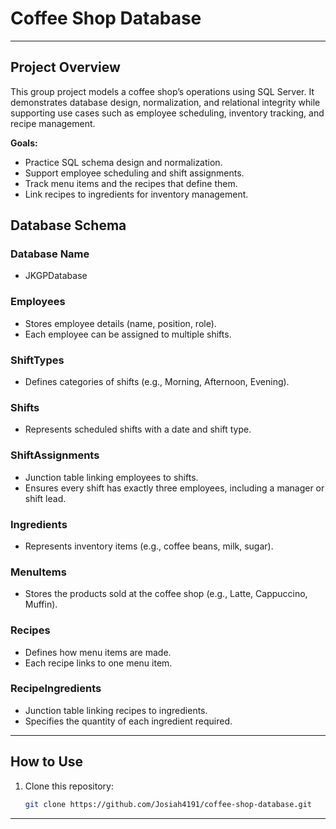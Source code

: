# Coffee Shop Database

---

## Project Overview

This group project models a coffee shop’s operations using SQL Server. It demonstrates database design, normalization, and relational integrity while supporting use cases such as employee scheduling, inventory tracking, and recipe management.

**Goals:**
- Practice SQL schema design and normalization.
- Support employee scheduling and shift assignments.
- Track menu items and the recipes that define them.
- Link recipes to ingredients for inventory management.

## Database Schema

### **Database Name**
- JKGPDatabase

### **Employees**
- Stores employee details (name, position, role).
- Each employee can be assigned to multiple shifts.

### **ShiftTypes**
- Defines categories of shifts (e.g., Morning, Afternoon, Evening).

### **Shifts**
- Represents scheduled shifts with a date and shift type.

### **ShiftAssignments**
- Junction table linking employees to shifts.
- Ensures every shift has exactly three employees, including a manager or shift lead.

### **Ingredients**
- Represents inventory items (e.g., coffee beans, milk, sugar).

### **MenuItems**
- Stores the products sold at the coffee shop (e.g., Latte, Cappuccino, Muffin).

### **Recipes**
- Defines how menu items are made.
- Each recipe links to one menu item.

### **RecipeIngredients**
- Junction table linking recipes to ingredients.
- Specifies the quantity of each ingredient required.

---

## How to Use

1. Clone this repository:
   ```bash
   git clone https://github.com/Josiah4191/coffee-shop-database.git

---
